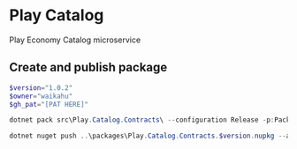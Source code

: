 # Play Catalog
Play Economy Catalog microservice

## Create and publish package
```powershell
$version="1.0.2"
$owner="waikahu"
$gh_pat="[PAT HERE]"

dotnet pack src\Play.Catalog.Contracts\ --configuration Release -p:PackageVersion=$version -p:RepositoryUrl=https://github.com/$owner/play.catalog -o ..\packages

dotnet nuget push ..\packages\Play.Catalog.Contracts.$version.nupkg --api-key $gh_pat --source "github" 
```